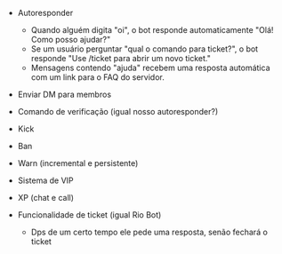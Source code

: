 - Autoresponder
  - Quando alguém digita "oi", o bot responde automaticamente "Olá! Como posso ajudar?"
  - Se um usuário perguntar "qual o comando para ticket?", o bot responde "Use /ticket para abrir um novo ticket."
  - Mensagens contendo "ajuda" recebem uma resposta automática com um link para o FAQ do servidor.

- Enviar DM para membros

- Comando de verificação (igual nosso autoresponder?)

- Kick

- Ban

- Warn (incremental e persistente)

- Sistema de VIP

- XP (chat e call)

- Funcionalidade de ticket (igual Rio Bot)
  - Dps de um certo tempo ele pede uma resposta, senão fechará o ticket
